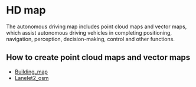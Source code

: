 # HD map
The autonomous driving map includes point cloud maps and vector maps, which assist autonomous driving vehicles in completing positioning, navigation, perception, decision-making, control and other functions.

## How to create point cloud maps and vector maps
- [Building_map](./%E7%82%B9%E4%BA%91%E5%9C%B0%E5%9B%BE.md)
- [Lanelet2_osm](./lanelet2%E5%9C%B0%E5%9B%BE.md)